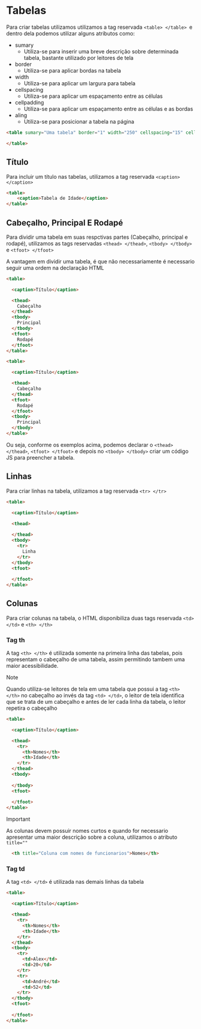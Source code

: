 # Tabelas

Para criar tabelas utilizamos utilizamos a tag reservada ``<table> </table> ``e dentro dela podemos utilizar alguns atributos como:

* sumary
  * Utiliza-se para inserir uma breve descrição sobre determinada tabela, bastante utilizado por leitores de tela
* border
  * Utiliza-se para aplicar bordas na tabela
* width
  * Utiliza-se para aplicar um largura para tabela
* cellspacing
  * Utiliza-se para aplicar um espaçamento entre as células
* cellpadding
  * Utiliza-se para aplicar um espaçamento entre as células e as bordas
* aling
  * Utiliza-se para posicionar a tabela na página

```html
<table sumary="Uma tabela" border="1" width="250" cellspacing="15" cellpadding="25" align="center">

</table>
```

## Título

Para incluir um título nas tabelas, utilizamos a tag reservada ``<caption> </caption>``

```html
<table>
    <caption>Tabela de Idade</caption>
</table>    
```

## Cabeçalho, Principal E Rodapé

Para dividir uma tabela em suas respctivas partes (Cabeçalho, principal e rodapé), utilizamos as tags reservadas ``<thead> </thead>``, ``<tbody> </tbody>`` e ``<tfoot> </tfoot>``

A vantagem em dividir uma tabela, é que não necessariamente é necessario seguir uma ordem na declaração HTML

```html
<table>

  <caption>Título</caption>

  <thead>
    Cabeçalho
  </thead>
  <tbody>
    Principal
  </tbody>
  <tfoot>
    Rodapé
  </tfoot>
</table> 
```

```html
<table>

  <caption>Título</caption>

  <thead>
    Cabeçalho
  </thead>
  <tfoot>
    Rodapé
  </tfoot>
  <tbody>
    Principal
  </tbody>
</table> 
```

Ou seja, conforme os exemplos acima, podemos declarar o ``<thead> </thead>``, ``<tfoot> </tfoot>`` e depois no ``<tbody> </tbody>`` criar um código JS para preencher a tabela.

## Linhas

Para criar linhas na tabela, utilizamos a tag reservada ``<tr> </tr>``

```html
<table>

  <caption>Título</caption>

  <thead>
    
  </thead>
  <tbody>
    <tr>
      Linha
    </tr>
  </tbody>
  <tfoot>
    
  </tfoot>
</table>
```

## Colunas

Para criar colunas na tabela, o HTML disponibiliza duas tags reservada ``<td> </td>`` e ``<th> </th>`` 

### Tag th

A tag ``<th> </th>`` é utilizada somente na primeira linha das tabelas, pois representam o cabeçalho de uma tabela, assim permitindo tambem uma maior acessibilidade.

> [!NOTE]
> Quando utiliza-se leitores de tela em uma tabela que possui a tag ``<th> </th>`` no cabeçalho ao invés da tag ``<td> </td>``, o leitor de tela identifica que se trata de um cabeçalho e antes de ler cada linha da tabela, o leitor repetira o cabeçalho

```html
<table>

  <caption>Título</caption>

  <thead>
    <tr>
      <th>Nomes</th>
      <th>Idade</th>
    </tr>
  </thead>
  <tbody>
    
  </tbody>
  <tfoot>
    
  </tfoot>
</table>
```

> [!IMPORTANT]
> As colunas devem possuir nomes curtos e quando for necessario apresentar uma maior descrição sobre a coluna, utilizamos o atributo ``title=""``

```html
  <th title="Coluna com nomes de funcionarios">Nomes</th>
```
### Tag td

A tag ``<td> </td>`` é utilizada nas demais linhas da tabela

```html
<table>

  <caption>Título</caption>

  <thead>
    <tr>
      <th>Nomes</th>
      <th>Idade</th>
    </tr>
  </thead>
  <tbody>
    <tr>
      <td>Alex</td>
      <td>20</td>
    </tr>
    <tr>
      <td>André</td>
      <td>52</td>
    </tr>
  </tbody>
  <tfoot>
    
  </tfoot>
</table>
```
